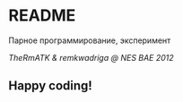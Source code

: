 # README #
Парное программирование, эксперимент

*TheRmATK & remkwadriga @ NES BAE 2012*
## Happy coding! ##